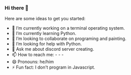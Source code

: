 ### Hi there 👋

Here are some ideas to get you started:

- 🔭 I’m currently working on a terminal operating system. 
- 🌱 I’m currently learning Python. 
- 👯 I’m looking to collaborate on programing and painting. 
- 🤔 I’m looking for help with Python. 
- 💬 Ask me about discord server creating. 
- 📫 How to reach me: - - - 
- 😄 Pronouns: he/him
- ⚡ Fun fact: I don't program in Javascript. 

